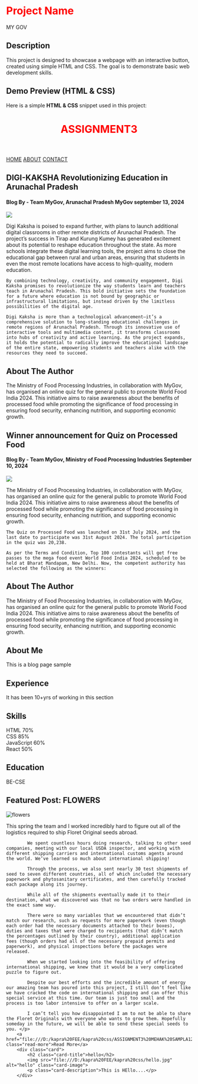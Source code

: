 # Project Name
MY GOV

## Description
This project is designed to showcase a webpage with an interactive button, created using simple HTML and CSS. The goal is to demonstrate basic web development skills.

## Demo Preview (HTML & CSS)
Here is a simple **HTML & CSS** snippet used in this project:

<html><head><meta http-equiv="Content-Type" content="text/html; charset=UTF-8"><title>MY GOV </title><style>h1{color:red;}</style>
<link rel="stylesheet" href="./1219MehakSampla assign3_files/assignmnent2.css"></head><body>
<header>
    <h1>ASSIGNMENT3</h1></header>
<div id="navigation">
    <a href="file:///D:/kapra%20FEE/kapra%20css/ASSIGNMENT3%20MEHAK%20SAMPLA1219.HTML">HOME</a>
    <a href="file:///D:/kapra%20FEE/kapra%20css/ASSIGNMENT3%20MEHAK%20SAMPLA1219.HTML#about">ABOUT</a>
    <a href="file:///D:/kapra%20FEE/kapra%20css/ASSIGNMENT3%20MEHAK%20SAMPLA1219.HTML#CONTACT">CONTACT</a></div>
    <div class="blog1">
<h2>DIGI-KAKSHA Revolutionizing Education in Arunachal Pradesh</h2>
<h4>Blog By - Team MyGov,
    Arunachal Pradesh MyGov
september 13, 2024</h4>
    <img src="./1219MehakSampla assign3_files/banner.jpg">
 <p> Digi Kaksha is poised to expand further, with plans to launch additional digital classrooms in other remote districts of Arunachal Pradesh. The project’s success in Tirap and Kurung Kumey has generated excitement about its potential to reshape education throughout the state. As more schools integrate these digital learning tools, the project aims to close the educational gap between rural and urban areas, ensuring that students in even the most remote locations have access to high-quality, modern education.

    By combining technology, creativity, and community engagement, Digi Kaksha promises to revolutionize the way students learn and teachers teach in Arunachal Pradesh. This bold initiative sets the foundation for a future where education is not bound by geographic or infrastructural limitations, but instead driven by the limitless possibilities of the digital age.
    
    Digi Kaksha is more than a technological advancement—it’s a comprehensive solution to long-standing educational challenges in remote regions of Arunachal Pradesh. Through its innovative use of interactive tools and multimedia content, it transforms classrooms into hubs of creativity and active learning. As the project expands, it holds the potential to radically improve the educational landscape of the entire state, empowering students and teachers alike with the resources they need to succeed.
 </p><h2>About The Author</h2>
 <p>The Ministry of Food Processing Industries, in collaboration with MyGov, has organised an online quiz for the general public to promote World Food India 2024. This initiative aims to raise awareness about the benefits of processed food while promoting the significance of food processing in ensuring food security, enhancing nutrition, and supporting economic growth.
 </p></div>
 <div class="blog2">
 <h2>Winner announcement for Quiz on Processed Food</h2>
 <h4>Blog By - Team MyGov,
 Ministry of Food Processing Industries
 September 10, 2024</h4>
 <img src="./1219MehakSampla assign3_files/quizonprocessedfoodbanner.jpg">
 <p>The Ministry of Food Processing Industries, in collaboration with MyGov, has organised an online quiz for the general public to promote World Food India 2024. This initiative aims to raise awareness about the benefits of processed food while promoting the significance of food processing in ensuring food security, enhancing nutrition, and supporting economic growth.

    The Quiz on Processed Food was launched on 31st July 2024, and the last date to participate was 31st August 2024. The total participation in the quiz was 20,238.
    
    As per the Terms and Condition, Top 100 contestants will get free passes to the mega food event World Food India 2024, scheduled to be held at Bharat Mandapam, New Delhi. Now, the competent authority has selected the following as the winners:
</p>
<h2>About The Author</h2>
<p>The Ministry of Food Processing Industries, in collaboration with MyGov, has organised an online quiz for the general public to promote World Food India 2024. This initiative aims to raise awareness about the benefits of processed food while promoting the significance of food processing in ensuring food security, enhancing nutrition, and supporting economic growth.
</p></div>
<div class="container">
    <section class="about">
        <h2>About Me</h2>
        <p>This is a blog page sample</p>
    </section>
    <section class="experience">
        <h2>Experience</h2>
        <p>It has been 10+yrs of working in this section</p>
    </section>
    <section class="skills">
        <h2>Skills</h2>
        <div class="skill-indicators">
            <div class="skill" style="flex: 0 0 70%;">HTML <span>70%</span></div>
            <div class="skill" style="flex: 0 0 85%;">CSS <span>85%</span></div>
            <div class="skill" style="flex: 0 0 60%;">JavaScript <span>60%</span></div>
            <div class="skill" style="flex: 0 0 50%;">React <span>50%</span></div>
        </div>
    </section>
    <section class="education">
        <h2>Education</h2>
        <p>BE-CSE</p>
    </section></div>
    <div class="featured-post">
        <h2>Featured Post: FLOWERS</h2>
        <img src="./1219MehakSampla assign3_files/flowers.jpeg" alt="flowers" class="featured-image">
        <p class="summary">This spring the team and I worked incredibly hard to figure out all of the logistics required to ship Floret Original seeds abroad. 

            We spent countless hours doing research, talking to other seed companies, meeting with our local USDA inspector, and working with different shipping carriers and international customs agents around the world. We’ve learned so much about international shipping!
            
            Through the process, we also sent nearly 30 test shipments of seed to seven different countries, all of which included the necessary paperwork and phytosanitary certificates, and then carefully tracked each package along its journey. 
            
            While all of the shipments eventually made it to their destination, what we discovered was that no two orders were handled in the exact same way.
            
            There were so many variables that we encountered that didn’t match our research, such as requests for more paperwork (even though each order had the necessary documents attached to their boxes), duties and taxes that were charged to recipients (that didn’t match the percentages outlined by their country), additional application fees (though orders had all of the necessary prepaid permits and paperwork), and physical inspections before the packages were released. 
            
            When we started looking into the feasibility of offering international shipping, we knew that it would be a very complicated puzzle to figure out. 
            
            Despite our best efforts and the incredible amount of energy our amazing team has poured into this project, I still don’t feel like we have cracked the code on international shipping and can offer this special service at this time. Our team is just too small and the process is too labor intensive to offer on a larger scale. 
            
            I can’t tell you how disappointed I am to not be able to share the Floret Originals with everyone who wants to grow them. Hopefully someday in the future, we will be able to send these special seeds to you. </p>
        <a href="file:///D:/kapra%20FEE/kapra%20css/ASSIGNMENT3%20MEHAK%20SAMPLA1219.HTML#" class="read-more">Read More</a>
        <div class="card">
            <h2 class="card-title">hello</h2>
            <img src="file:///D:/kapra%20FEE/kapra%20css/hello.jpg" alt="hello" class="card-image">
            <p class="card-description">This is HEllo....</p>
        </div>
</div></body></html>
